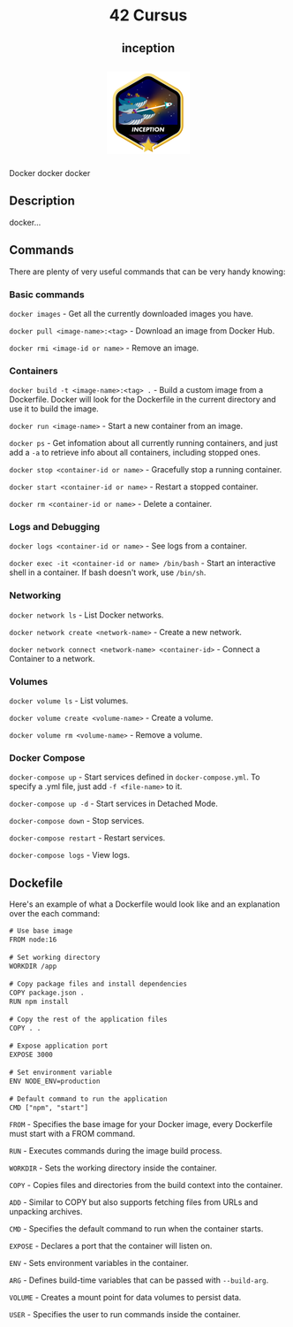 <h1 align=center>
  42 Cursus
 </h1>
<h2 align=center>
  inception
</h2>
<h2 align=center>

  ![inception](https://github.com/beatrizdile/beatrizdile-utils/blob/master/inceptionm.png)
</h2>

Docker docker docker

## Description

docker...

## Commands

There are plenty of very useful commands that can be very handy knowing:

### Basic commands
`docker images` - Get all the currently downloaded images you have.

`docker pull <image-name>:<tag>` - Download an image from Docker Hub.

`docker rmi <image-id or name>` - Remove an image.

### Containers
`docker build -t <image-name>:<tag> .` - Build a custom image from a Dockerfile. Docker will look for the Dockerfile in the current directory and use it to build the image.

`docker run <image-name>` - Start a new container from an image.

`docker ps` - Get infomation about all currently running containers, and just add a `-a` to retrieve info about all containers, including stopped ones.

`docker stop <container-id or name>` - Gracefully stop a running container.

`docker start <container-id or name>` - Restart a stopped container.

`docker rm <container-id or name>` - Delete a container.

### Logs and Debugging
`docker logs <container-id or name>` - See logs from a container.

`docker exec -it <container-id or name> /bin/bash` - Start an interactive shell in a container. If bash doesn't work, use `/bin/sh`.

### Networking
`docker network ls` - List Docker networks.

`docker network create <network-name>` - Create a new network.

`docker network connect <network-name> <container-id>` - Connect a Container to a network.

### Volumes
`docker volume ls` - List volumes.

`docker volume create <volume-name>` - Create a volume.

`docker volume rm <volume-name>` - Remove a volume.

### Docker Compose
`docker-compose up` - Start services defined in `docker-compose.yml`. To specify a .yml file, just add `-f <file-name>` to it.

`docker-compose up -d` - Start services in Detached Mode.

`docker-compose down` - Stop services.

`docker-compose restart` - Restart services.

`docker-compose logs` - View logs.


## Dockefile

Here's an example of what a Dockerfile would look like and an explanation over the each command:
```
# Use base image
FROM node:16

# Set working directory
WORKDIR /app

# Copy package files and install dependencies
COPY package.json .
RUN npm install

# Copy the rest of the application files
COPY . .

# Expose application port
EXPOSE 3000

# Set environment variable
ENV NODE_ENV=production

# Default command to run the application
CMD ["npm", "start"]
```

`FROM` - Specifies the base image for your Docker image, every Dockerfile must start with a FROM command.

`RUN` - Executes commands during the image build process.

`WORKDIR` - Sets the working directory inside the container.

`COPY` - Copies files and directories from the build context into the container.

`ADD` - Similar to COPY but also supports fetching files from URLs and unpacking archives.

`CMD` - Specifies the default command to run when the container starts.

`EXPOSE` - Declares a port that the container will listen on.

`ENV` - Sets environment variables in the container.

`ARG` - Defines build-time variables that can be passed with `--build-arg`.

`VOLUME` - Creates a mount point for data volumes to persist data.

`USER` - Specifies the user to run commands inside the container.
